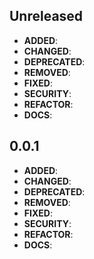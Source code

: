 ## Unreleased

- **ADDED**:
- **CHANGED**:
- **DEPRECATED**:
- **REMOVED**:
- **FIXED**:
- **SECURITY**:
- **REFACTOR**:
- **DOCS**:

## 0.0.1

- **ADDED**:
- **CHANGED**:
- **DEPRECATED**:
- **REMOVED**:
- **FIXED**:
- **SECURITY**:
- **REFACTOR**:
- **DOCS**:
